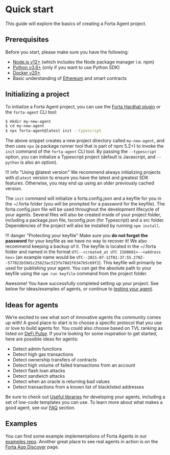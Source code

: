# Quick start

This guide will explore the basics of creating a Forta Agent project. 

## Prerequisites

Before you start, please make sure you have the following:

- [Node.js v12+](https://nodejs.org/) (which includes the Node package manager i.e. npm)
- [Python v3.6+](https://www.python.org/) (only if you want to use Python SDK)
- [Docker v20+](https://www.docker.com/get-started)
- Basic understanding of [Ethereum](https://ethereum.org/) and smart contracts

## Initializing a project

To initialize a Forta Agent project, you can use the [Forta Hardhat plugin](hardhat.md) or the `forta-agent` CLI tool:

```bash
$ mkdir my-new-agent
$ cd my-new-agent
$ npx forta-agent@latest init --typescript
```

The above snippet creates a new project directory called `my-new-agent`, and then uses `npx` (a package runner tool that is part of npm 5.2+) to invoke the `init` command of the `forta-agent` CLI tool. By passing the `--typescript` option, you can initialize a Typescript project (default is Javascript, and `--python` is also an option).

!!! info "Using @latest version"
    We recommend always initializing projects with `@latest` version to ensure you have the latest and greatest SDK features. Otherwise, you may end up using an older previously cached version.

The `init` command will initialize a forta.config.json and a keyfile for you in the ~/.forta folder (you will be prompted for a password for the keyfile). The forta.config.json file will be used throughout the development lifecycle of your agents. Several files will also be created inside of your project folder, including a package.json file, tsconfig.json (for Typescript) and a src folder. Dependencies of the project will also be installed by running `npm install`.

!!! danger "Protecting your keyfile"
    Make sure you **do not forget the password** for your keyfile as we have no way to recover it! We also recommend keeping a backup of it. The keyfile is located in the ~/.forta folder and named in the format `UTC--<created_at UTC ISO8601>--<address hex>` (an example name would be `UTC--2021-07-12T01:37:55.270Z--577022b59d1c25623ac523fe78d2f6347b5c69f2`). This keyfile will primarily be used for publishing your agent. You can get the absolute path to your keyfile using the `npm run keyfile` command from the project folder.

Awesome! You have successfully completed setting up your project. See below for ideas/examples of agents, or continue to [testing your agent](testing.md).
## Ideas for agents

We’re excited to see what sort of innovative agents the community comes up with! A good place to start is to choose a specific protocol that you use or love to build agents for. You could also choose based on TVL ranking as listed on [DeFi Pulse](https://www.defipulse.com/). If you’re looking for some inspiration to get started, here are possible ideas for agents:

- Detect admin functions
- Detect high gas transactions
- Detect ownership transfers of contracts
- Detect high volume of failed transactions from an account
- Detect flash loan attacks
- Detect sandwich attacks
- Detect when an oracle is returning bad values
- Detect transactions from a known list of blacklisted addresses

Be sure to check out [Useful libraries](useful-libraries.md) for developing your agents, including a set of low-code templates you can use. To learn more about what makes a good agent, see our [FAQ](faq.md#what-makes-a-good-agent) section.
## Examples

You can find some example implementations of Forta Agents in our [examples repo](https://github.com/forta-protocol/forta-agent-examples). Another great place to see real agents in action is on the [Forta App Discover](https://app.forta.network/) page.
